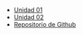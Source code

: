 - [Unidad 01](/ut01/index.md)
- [Unidad 02](/ut02/index.md)
- [Repositorio de Github](https://github.com/DavidMarVil/ASO_DMV)